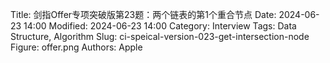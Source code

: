 Title: 剑指Offer专项突破版第23题：两个链表的第1个重合节点
Date: 2024-06-23 14:00
Modified: 2024-06-23 14:00
Category: Interview
Tags: Data Structure, Algorithm
Slug: ci-speical-version-023-get-intersection-node
Figure: offer.png
Authors: Apple

> 